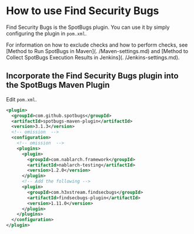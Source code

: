 # How to use Find Security Bugs

Find Security Bugs is the SpotBugs plugin.
You can use it by simply configuring the plugin in `pom.xml`.

For information on how to exclude checks and how to perform checks, see [Method to Run SpotBugs in Maven](. /Maven-settings.md) and [Method to Collect SpotBugs Execution Results in Jenkins](. /Jenkins-settings.md).

## Incorporate the Find Security Bugs plugin into the SpotBugs Maven Plugin

Edit `pom.xml`.

```xml
<plugin>
  <groupId>com.github.spotbugs</groupId>
  <artifactId>spotbugs-maven-plugin</artifactId>
  <version>3.1.3</version>
  <!-- omission  -->
  <configuration>
    <!-- omission  -->
    <plugins>
      <plugin>
        <groupId>com.nablarch.framework</groupId>
        <artifactId>nablarch-testing</artifactId>
        <version>1.2.0</version>
      </plugin>
      <!-- Add the following -->
      <plugin>
        <groupId>com.h3xstream.findsecbugs</groupId>
        <artifactId>findsecbugs-plugin</artifactId>
        <version>1.11.0</version>
      </plugin>
    </plugins>
  </configuration>
</plugin>
```
